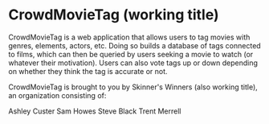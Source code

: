 CrowdMovieTag (working title)
=============

CrowdMovieTag is a web application that allows users to tag movies with genres, elements, actors, etc. Doing so builds a database of tags connected to films, which can then be queried by users seeking a movie to watch (or whatever their motivation). Users can also vote tags up or down depending on whether they think the tag is accurate or not.

CrowdMovieTag is brought to you by Skinner's Winners (also working title), an organization consisting of:

Ashley Custer
Sam Howes
Steve Black
Trent Merrell
